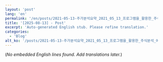 ```yaml
---
layout: 'post'
lang: 'en'
permalink: '/en/posts/2021-05-13-주가분석요약_2021_05_13_프로그램을_활용한_주식분석_예상결과_23_07_20/'
title: '[2025-08-13] - Post'
excerpt: 'Auto-generated English stub. Please refine translation.'
categories:
  - 'Blog'
alt_ko: '/posts/2021-05-13-주가분석요약_2021_05_13_프로그램을_활용한_주식분석_예상결과_23_07_20/'
---
```


(*No embedded English lines found. Add translations later.*)
